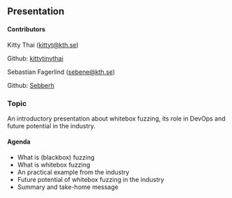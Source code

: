 ## Presentation

#### Contributors
Kitty Thai (kittyt@kth.se)

Github: [kittytinythai](https://github.com/kittytinythai)

Sebastian Fagerlind (sebene@kth.se)

Github: [Sebberh](https://github.com/Sebberh)

### Topic
An introductory presentation about whitebox fuzzing, its role in DevOps and future potential in the industry.

#### Agenda
* What is (blackbox) fuzzing
* What is whitebox fuzzing
* An practical example from the industry
* Future potential of whitebox fuzzing in the industry
* Summary and take-home message
